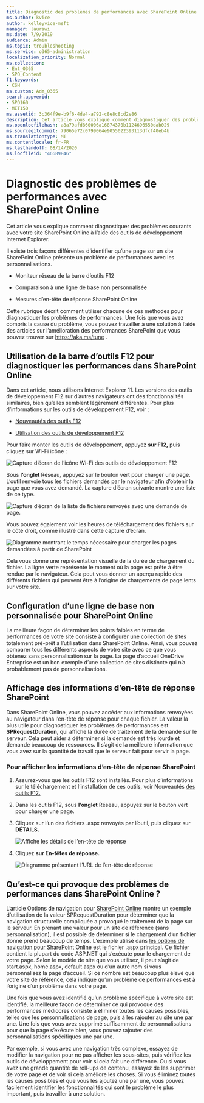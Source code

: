 ```yaml
---
title: Diagnostic des problèmes de performances avec SharePoint Online
ms.author: kvice
author: kelleyvice-msft
manager: laurawi
ms.date: 7/9/2019
audience: Admin
ms.topic: troubleshooting
ms.service: o365-administration
localization_priority: Normal
ms.collection:
- Ent_O365
- SPO_Content
f1.keywords:
- CSH
ms.custom: Adm_O365
search.appverid:
- SPO160
- MET150
ms.assetid: 3c364f9e-b9f6-4da4-a792-c8e8c8cd2e86
description: Cet article vous explique comment diagnostiquer des problèmes courants avec votre site SharePoint Online à l’aide des outils de développement Internet Explorer.
ms.openlocfilehash: a8a79afd860006a16874370b1124696550dab029
ms.sourcegitcommit: 79065e72c0799064e9055022393113dfcf40eb4b
ms.translationtype: MT
ms.contentlocale: fr-FR
ms.lasthandoff: 08/14/2020
ms.locfileid: "46689846"
---
```

# <a name="diagnosing-performance-issues-with-sharepoint-online"></a>Diagnostic des problèmes de performances avec SharePoint Online

Cet article vous explique comment diagnostiquer des problèmes courants avec votre site SharePoint Online à l’aide des outils de développement Internet Explorer.
  
Il existe trois façons différentes d’identifier qu’une page sur un site SharePoint Online présente un problème de performances avec les personnalisations.
  
- Moniteur réseau de la barre d’outils F12

- Comparaison à une ligne de base non personnalisée

- Mesures d’en-tête de réponse SharePoint Online

Cette rubrique décrit comment utiliser chacune de ces méthodes pour diagnostiquer les problèmes de performances. Une fois que vous avez compris la cause du problème, vous pouvez travailler à une solution à l’aide des articles sur l’amélioration des performances SharePoint que vous pouvez trouver sur https://aka.ms/tune .
  
## <a name="using-the-f12-tool-bar-to-diagnose-performance-in-sharepoint-online"></a>Utilisation de la barre d’outils F12 pour diagnostiquer les performances dans SharePoint Online
<a name="F12ToolInfo"> </a>

Dans cet article, nous utilisons Internet Explorer 11. Les versions des outils de développement F12 sur d’autres navigateurs ont des fonctionnalités similaires, bien qu’elles semblent légèrement différentes. Pour plus d’informations sur les outils de développement F12, voir :
  
- [Nouveautés des outils F12](https://go.microsoft.com/fwlink/p/?LinkId=522545)

- [Utilisation des outils de développement F12](https://go.microsoft.com/fwlink/p/?LinkId=522546)

Pour faire monter les outils de développement, appuyez **sur F12,** puis cliquez sur Wi-Fi icône :
  
![Capture d’écran de l’icône Wi-Fi des outils de développement F12](../media/27acacbb-5688-459a-aa2f-5c8c5f17b76e.png)
  
Sous **l’onglet** Réseau, appuyez sur le bouton vert pour charger une page. L’outil renvoie tous les fichiers demandés par le navigateur afin d’obtenir la page que vous avez demandé. La capture d’écran suivante montre une liste de ce type.
  
![Capture d’écran de la liste de fichiers renvoyés avec une demande de page.](../media/247a9422-76da-4b0c-bed3-ce77b05e4560.png)
  
Vous pouvez également voir les heures de téléchargement des fichiers sur le côté droit, comme illustré dans cette capture d’écran.
  
![Diagramme montrant le temps nécessaire pour charger les pages demandées à partir de SharePoint](../media/d71ad1fa-9018-4fae-82eb-c1838e7db0ff.png)
  
Cela vous donne une représentation visuelle de la durée de chargement du fichier. La ligne verte représente le moment où la page est prête à être rendue par le navigateur. Cela peut vous donner un aperçu rapide des différents fichiers qui peuvent être à l’origine de chargements de page lents sur votre site.
  
## <a name="setting-up-a-non-customized-baseline-for-sharepoint-online"></a>Configuration d’une ligne de base non personnalisée pour SharePoint Online
<a name="F12ToolInfo"> </a>

La meilleure façon de déterminer les points faibles en terme de performances de votre site consiste à configurer une collection de sites totalement pré-prêt à l’utilisation dans SharePoint Online. Ainsi, vous pouvez comparer tous les différents aspects de votre site avec ce que vous obtenez sans personnalisation sur la page. La page d’accueil OneDrive Entreprise est un bon exemple d’une collection de sites distincte qui n’a probablement pas de personnalisations.
  
## <a name="viewing-sharepoint-response-header-information"></a>Affichage des informations d’en-tête de réponse SharePoint
<a name="F12ToolInfo"> </a>

Dans SharePoint Online, vous pouvez accéder aux informations renvoyées au navigateur dans l’en-tête de réponse pour chaque fichier. La valeur la plus utile pour diagnostiquer les problèmes de performances est **SPRequestDuration**, qui affiche la durée de traitement de la demande sur le serveur. Cela peut aider à déterminer si la demande est très lourde et demande beaucoup de ressources. Il s’agit de la meilleure information que vous avez sur la quantité de travail que le serveur fait pour servir la page.

### <a name="to-view-sharepoint-response-header-information"></a>Pour afficher les informations d’en-tête de réponse SharePoint
  
1. Assurez-vous que les outils F12 sont installés. Pour plus d’informations sur le téléchargement et l’installation de ces outils, voir Nouveautés [des outils F12.](https://go.microsoft.com/fwlink/p/?LinkId=522545)

2. Dans les outils F12, sous **l’onglet** Réseau, appuyez sur le bouton vert pour charger une page.

3. Cliquez sur l’un des fichiers .aspx renvoyés par l’outil, puis cliquez sur **DÉTAILS.**

    ![Affiche les détails de l’en-tête de réponse](../media/1f8a044a-caf8-4613-be2b-7e064141ac8a.png)
  
4. Cliquez **sur En-têtes de réponse.**

    ![Diagramme présentant l’URL de l’en-tête de réponse](../media/efc7076e-447e-447e-882a-ae3aa721e2c3.png)
  
## <a name="whats-causing-performance-issues-in-sharepoint-online"></a>Qu’est-ce qui provoque des problèmes de performances dans SharePoint Online ?
<a name="F12ToolInfo"> </a>

L’article Options de navigation pour [SharePoint Online](navigation-options-for-sharepoint-online.md) montre un exemple d’utilisation de la valeur SPRequestDuration pour déterminer que la navigation structurelle compliquée a provoqué le traitement de la page sur le serveur. En prenant une valeur pour un site de référence (sans personnalisation), il est possible de déterminer si le chargement d’un fichier donné prend beaucoup de temps. L’exemple utilisé dans [les options de navigation pour SharePoint Online](navigation-options-for-sharepoint-online.md) est le fichier .aspx principal. Ce fichier contient la plupart du code ASP.NET qui s’exécute pour le chargement de votre page. Selon le modèle de site que vous utilisez, il peut s’agit de start.aspx, home.aspx, default.aspx ou d’un autre nom si vous personnalisez la page d’accueil. Si ce nombre est beaucoup plus élevé que votre site de référence, cela indique qu’un problème de performances est à l’origine d’un problème dans votre page.
  
Une fois que vous avez identifié qu’un problème spécifique à votre site est identifié, la meilleure façon de déterminer ce qui provoque des performances médiocres consiste à éliminer toutes les causes possibles, telles que les personnalisations de page, puis à les rajouter au site une par une. Une fois que vous avez supprimé suffisamment de personnalisations pour que la page s’exécute bien, vous pouvez rajouter des personnalisations spécifiques une par une.
  
Par exemple, si vous avez une navigation très complexe, essayez de modifier la navigation pour ne pas afficher les sous-sites, puis vérifiez les outils de développement pour voir si cela fait une différence. Ou si vous avez une grande quantité de roll-ups de contenu, essayez de les supprimer de votre page et de voir si cela améliore les choses. Si vous éliminez toutes les causes possibles et que vous les ajoutez une par une, vous pouvez facilement identifier les fonctionnalités qui sont le problème le plus important, puis travailler à une solution.
